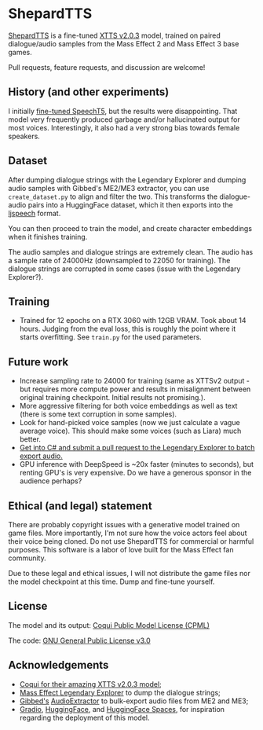 # ShepardTTS

[ShepardTTS](https://shepardtts.darwinkel.net) is a fine-tuned [XTTS v2.0.3](https://docs.coqui.ai/en/latest/models/xtts.html) model, trained on paired dialogue/audio samples from the Mass Effect 2 and Mass Effect 3 base games.

Pull requests, feature requests, and discussion are welcome!

## History (and other experiments)
I initially [fine-tuned SpeechT5](https://huggingface.co/learn/audio-course/chapter6/fine-tuning), but the results were disappointing. That model very frequently produced garbage and/or hallucinated output for most voices. Interestingly, it also had a very strong bias towards female speakers. 

## Dataset
After dumping dialogue strings with the Legendary Explorer and dumping audio samples with Gibbed's ME2/ME3 extractor, you can use `create_dataset.py` to align and filter the two. This transforms the dialogue-audio pairs into a HuggingFace dataset, which it then exports into the [ljspeech](https://github.com/coqui-ai/TTS/tree/dev/recipes/ljspeech) format. 

You can then proceed to train the model, and create character embeddings when it finishes training.

The audio samples and dialogue strings are extremely clean. The audio has a sample rate of 24000Hz (downsampled to 22050 for training). The dialogue strings are corrupted in some cases (issue with the Legendary Explorer?).

## Training 
- Trained for 12 epochs on a RTX 3060 with 12GB VRAM. Took about 14 hours. Judging from the eval loss, this is roughly the point where it starts overfitting. See `train.py` for the used parameters.

## Future work
- Increase sampling rate to 24000 for training (same as XTTSv2 output - but requires more compute power and results in misalignment between original training checkpoint. Initial results not promising.).
- More aggressive filtering for both voice embeddings as well as text (there is some text corruption in some samples).
- Look for hand-picked voice samples (now we just calculate a vague average voice). This should make some voices (such as Liara) much better.
- [Get into C# and submit a pull request to the Legendary Explorer to batch export audio.](https://github.com/ME3Tweaks/LegendaryExplorer/issues/357)
- GPU inference with DeepSpeed is ~20x faster (minutes to seconds), but renting GPU's is very expensive. Do we have a generous sponsor in the audience perhaps?


## Ethical (and legal) statement
There are probably copyright issues with a generative model trained on game files. More importantly, I'm not sure how the voice actors feel about their voice being cloned. Do not use ShepardTTS for commercial or harmful purposes. This software is a labor of love built for the Mass Effect fan community.

Due to these legal and ethical issues, I will not distribute the game files nor the model checkpoint at this time. 
Dump and fine-tune yourself.

## License
The model and its output: [Coqui Public Model License (CPML)](https://coqui.ai/cpml)

The code: [GNU General Public License v3.0](https://www.gnu.org/licenses/gpl-3.0.en.html)

## Acknowledgements
- [Coqui for their amazing XTTS v2.0.3 model](https://docs.coqui.ai/en/latest/models/xtts.html);
- [Mass Effect Legendary Explorer](https://github.com/ME3Tweaks/LegendaryExplorer) to dump the dialogue strings;
- [Gibbed's](http://svn.gib.me/public/masseffect3/trunk/Gibbed.MassEffect3.AudioExtract/) [AudioExtractor](http://mod.gib.me/masseffect2/audioextract_rev27.zip) to bulk-export audio files from ME2 and ME3;
- [Gradio](https://www.gradio.app/), [HuggingFace](https://huggingface.co/coqui/XTTS-v2), and [HuggingFace Spaces](https://huggingface.co/spaces/coqui/xtts), for inspiration regarding the deployment of this model.